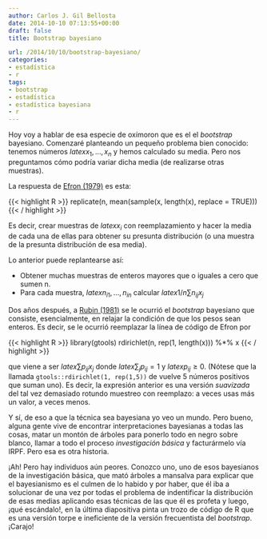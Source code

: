 ```yaml
---
author: Carlos J. Gil Bellosta
date: 2014-10-10 07:13:55+00:00
draft: false
title: Bootstrap bayesiano

url: /2014/10/10/bootstrap-bayesiano/
categories:
- estadística
- r
tags:
- bootstrap
- estadística
- estadística bayesiana
- r
---
```


Hoy voy a hablar de esa especie de oxímoron que es el el _bootstrap_ bayesiano. Comenzaré planteando un pequeño problema bien conocido: tenemos números $latex x_1, \dots, x_n$ y hemos calculado su media. Pero nos preguntamos cómo podría variar dicha media (de realizarse otras muestras).

La respuesta de [Efron (1979)](http://projecteuclid.org/euclid.aos/1176344552) es esta:

{{< highlight R >}}
replicate(n, mean(sample(x, length(x), replace = TRUE)))
{{< / highlight >}}

Es decir, crear muestras de $latex x_i$ con reemplazamiento y hacer la media de cada una de ellas para obtener su presunta distribución (o una muestra de la presunta distribución de esa media).

Lo anterior puede replantearse así:

* Obtener muchas muestras de enteros mayores que o iguales a cero que sumen n.
* Para cada muestra, $latex n_{i1}, \dots, n_{in}$ calcular $latex 1/n \sum n_{ij}x_j$

Dos años después, a [Rubin (1981)](http://projecteuclid.org/euclid.aos/1176345338) se le ocurrió el _bootstrap_ bayesiano que consiste, esencialmente, en relajar la condición de que los pesos sean enteros. Es decir, se le ocurrió reemplazar la línea de código de Efron por

{{< highlight R >}}
library(gtools)
rdirichlet(n, rep(1, length(x))) %*% x
{{< / highlight >}}

que viene a ser $latex \sum p_{ij}x_j$ donde $latex \sum_j p_{ij} = 1$ y $latex p_{ij} \ge 0$. (Nótese que la llamada `gtools::rdirichlet(1, rep(1,5))` de vuelve 5 números positivos que suman uno). Es decir, la expresión anterior es una versión _suavizada_ del tal vez demasiado rotundo muestreo con reemplazo: a veces usas más un valor, a veces menos.

Y sí, de eso a que la técnica sea bayesiana yo veo un mundo. Pero bueno, alguna gente vive de encontrar interpretaciones bayesianas a todas las cosas, matar un montón de árboles para ponerlo todo en negro sobre blanco, llamar a todo el proceso _investigación básica_ y facturármelo vía IRPF. Pero esa es otra historia.

¡Ah! Pero hay individuos aún peores. Conozco uno, uno de esos bayesianos de la investigación básica, que mató árboles a mansalva para explicar que el bayesianismo es el culmen de lo habido y por haber, que él iba a solucionar de una vez por todas el problema de indentificar la distribución de esas medias aplicando esas técnicas de las que él es profeta y luego, ¡qué escándalo!, en la última diapositiva pinta un trozo de código de R que es una versión torpe e ineficiente de la versión frecuentista del _bootstrap_. ¡Carajo!
